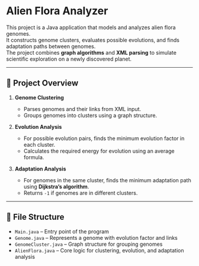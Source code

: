 # Alien Flora Analyzer

This project is a Java application that models and analyzes alien flora genomes.  
It constructs genome clusters, evaluates possible evolutions, and finds adaptation paths between genomes.  
The project combines **graph algorithms** and **XML parsing** to simulate scientific exploration on a newly discovered planet.  

---

## 📌 Project Overview
1. **Genome Clustering**  
   - Parses genomes and their links from XML input.  
   - Groups genomes into clusters using a graph structure.  

2. **Evolution Analysis**  
   - For possible evolution pairs, finds the minimum evolution factor in each cluster.  
   - Calculates the required energy for evolution using an average formula.  

3. **Adaptation Analysis**  
   - For genomes in the same cluster, finds the minimum adaptation path using **Dijkstra’s algorithm**.  
   - Returns `-1` if genomes are in different clusters.  

---

## 📂 File Structure
- `Main.java` – Entry point of the program  
- `Genome.java` – Represents a genome with evolution factor and links  
- `GenomeCluster.java` – Graph structure for grouping genomes  
- `AlienFlora.java` – Core logic for clustering, evolution, and adaptation analysis  
